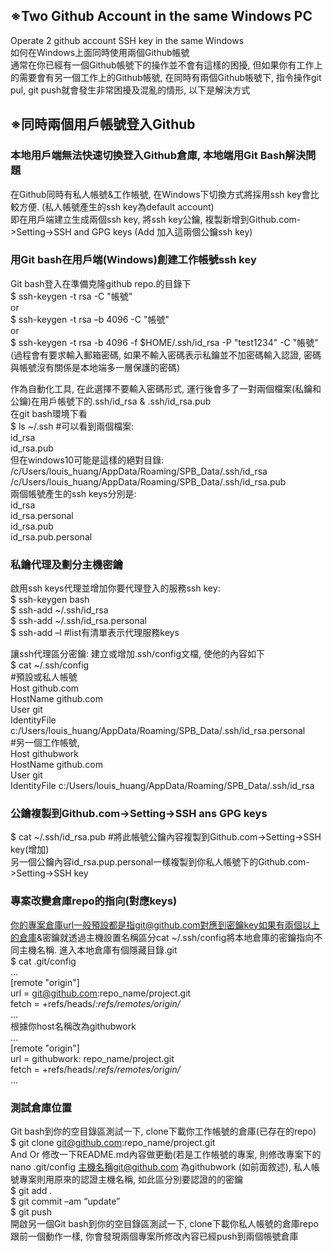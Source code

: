 ## ※Two Github Account in the same Windows PC
Operate 2 github account SSH key in the same Windows<br>
如何在Windows上面同時使用兩個Github帳號<br>
通常在你已經有一個Github帳號下的操作並不會有這樣的困擾, 但如果你有工作上的需要會有另一個工作上的Github帳號, 在同時有兩個Github帳號下, 指令操作git pul, git push就會發生非常困擾及混亂的情形, 以下是解決方式<br>

## ※同時兩個用戶帳號登入Github
### 本地用戶端無法快速切換登入Github倉庫, 本地端用Git Bash解決問題
在Github同時有私人帳號&工作帳號, 在Windows下切換方式將採用ssh key會比較方便. (私人帳號產生的ssh key為default account)<br>
即在用戶端建立生成兩個ssh key, 將ssh key公鑰, 複製新增到Github.com->Setting->SSH and GPG keys (Add 加入這兩個公鑰ssh key)<br>

### 用Git bash在用戶端(Windows)創建工作帳號ssh key
Git bash登入在準備克隆github repo.的目錄下<br>
$ ssh-keygen -t rsa -C "帳號"	<br>
or<br>
$ ssh-keygen -t rsa –b 4096 -C "帳號"<br>
or<br>
$ ssh-keygen -t rsa -b 4096 -f $HOME/.ssh/id_rsa -P "test1234" -C "帳號"<br>
(過程會有要求輸入郵箱密碼, 如果不輸入密碼表示私鑰並不加密碼輸入認證, 密碼與帳號沒有關係是本地端多一層保護的密碼)<br>

作為自動化工具, 在此選擇不要輸入密碼形式, 運行後會多了一對兩個檔案(私鑰和公鑰)在用戶帳號下的.ssh/id_rsa & .ssh/id_rsa.pub<br>
在git bash環境下看<br>
$ ls ~/.ssh 	#可以看到兩個檔案:<br>
id_rsa<br>
id_rsa.pub<br>
但在windows10可能是這樣的絕對目錄:<br>
/c/Users/louis_huang/AppData/Roaming/SPB_Data/.ssh/id_rsa<br>
/c/Users/louis_huang/AppData/Roaming/SPB_Data/.ssh/id_rsa.pub<br>
兩個帳號產生的ssh keys分別是:<br>
id_rsa<br>
id_rsa.personal<br>
id_rsa.pub<br>
id_rsa.pub.personal<br>

### 私鑰代理及劃分主機密鑰
啟用ssh keys代理並增加你要代理登入的服務ssh key:<br>
$ ssh-keygen bash<br>
$ ssh-add ~/.ssh/id_rsa<br>
$ ssh-add ~/.ssh/id_rsa.personal<br>
$ ssh-add –l   	#list有清單表示代理服務keys<br>

讓ssh代理區分密鑰: 建立或增加.ssh/config文檔, 使他的內容如下<br>
$ cat ~/.ssh/config<br>
#預設或私人帳號<br>
Host github.com<br>
   HostName github.com<br>
   User git<br>
   IdentityFile c:/Users/louis_huang/AppData/Roaming/SPB_Data/.ssh/id_rsa.personal<br>
#另一個工作帳號, <br>
Host githubwork<br>
   HostName github.com<br>
   User git<br>
   IdentityFile c:/Users/louis_huang/AppData/Roaming/SPB_Data/.ssh/id_rsa<br>

### 公鑰複製到Github.com->Setting->SSH ans GPG keys
$ cat ~/.ssh/id_rsa.pub		#將此帳號公鑰內容複製到Github.com->Setting->SSH key(增加)<br>
另一個公鑰內容id_rsa.pup.personal一樣複製到你私人帳號下的Github.com->Setting->SSH key<br>

### 專案改變倉庫repo的指向(對應keys)
你的專案倉庫url一般預設都是指git@github.com對應到密鑰key如果有兩個以上的倉庫&密鑰就透過主機設置名稱區分cat ~/.ssh/config將本地倉庫的密鑰指向不同主機名稱.
進入本地倉庫有個隱藏目錄.git<br>
$ cat .git/config<br>
…<br>
[remote "origin"]<br>
        url = git@github.com:repo_name/project.git<br>
        fetch = +refs/heads/*:refs/remotes/origin/*<br>
…<br>
根據你host名稱改為githubwork<br>
…<br>
[remote "origin"]<br>
        url = githubwork: repo_name/project.git<br>
        fetch = +refs/heads/*:refs/remotes/origin/*<br>
…<br>

### 測試倉庫位置
Git bash到你的空目錄區測試一下, clone下載你工作帳號的倉庫(已存在的repo)<br>
$ git clone git@github.com:repo_name/project.git<br>
And Or 修改一下README.md內容做更動(若是工作帳號的專案, 則修改專案下的nano .git/config 主機名稱git@github.com 為githubwork (如前面敘述), 私人帳號專案則用原來的認證主機名稱, 如此區分別要認證的的密鑰<br>
$ git add .<br>
$ git commit –am “update”<br>
$ git push<br>
開啟另一個Git bash到你的空目錄區測試一下, clone下載你私人帳號的倉庫repo<br>
跟前一個動作一樣, 你會發現兩個專案所修改內容已經push到兩個帳號倉庫<br>

